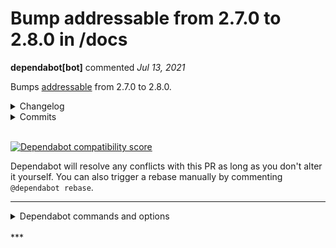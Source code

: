 # Bump addressable from 2.7.0 to 2.8.0 in /docs

**dependabot[bot]** commented *Jul 13, 2021*

Bumps [addressable](https://github.com/sporkmonger/addressable) from 2.7.0 to 2.8.0.
<details>
<summary>Changelog</summary>
<p><em>Sourced from <a href="https://github.com/sporkmonger/addressable/blob/main/CHANGELOG.md">addressable's changelog</a>.</em></p>
<blockquote>
<h1>Addressable 2.8.0</h1>
<ul>
<li>fixes ReDoS vulnerability in Addressable::Template#match</li>
<li>no longer replaces <code>+</code> with spaces in queries for non-http(s) schemes</li>
<li>fixed encoding ipv6 literals</li>
<li>the <code>:compacted</code> flag for <code>normalized_query</code> now dedupes parameters</li>
<li>fix broken <code>escape_component</code> alias</li>
<li>dropping support for Ruby 2.0 and 2.1</li>
<li>adding Ruby 3.0 compatibility for development tasks</li>
<li>drop support for <code>rack-mount</code> and remove Addressable::Template#generate</li>
<li>performance improvements</li>
<li>switch CI/CD to GitHub Actions</li>
</ul>
</blockquote>
</details>
<details>
<summary>Commits</summary>
<ul>
<li><a href="https://github.com/sporkmonger/addressable/commit/6469a232c0f1892809ff66737370c765d574e16c"><code>6469a23</code></a> Updating gemspec again</li>
<li><a href="https://github.com/sporkmonger/addressable/commit/24336385de0261571b3adaad0431459edb420c79"><code>2433638</code></a> Merge branch 'main' of github.com:sporkmonger/addressable into main</li>
<li><a href="https://github.com/sporkmonger/addressable/commit/e9c76b889789c75d7073c17b0ab557635d3f6704"><code>e9c76b8</code></a> Merge pull request <a href="https://github-redirect.dependabot.com/sporkmonger/addressable/issues/378">#378</a> from ashmaroli/flat-map</li>
<li><a href="https://github.com/sporkmonger/addressable/commit/56c5cf7ece9223ff4240e07078cc26d3adbbbd30"><code>56c5cf7</code></a> Update the gemspec</li>
<li><a href="https://github.com/sporkmonger/addressable/commit/c1fed1ca0a44c448e74d761fd44ed94869199807"><code>c1fed1c</code></a> Require a non-vulnerable rake</li>
<li><a href="https://github.com/sporkmonger/addressable/commit/0d8a3127e35886ce9284810a7f2438bff6b43cbc"><code>0d8a312</code></a> Adding note about ReDoS vulnerability</li>
<li><a href="https://github.com/sporkmonger/addressable/commit/89c76130ce255c601f642a018cb5fb5a80e679a7"><code>89c7613</code></a> Merge branch 'template-regexp' into main</li>
<li><a href="https://github.com/sporkmonger/addressable/commit/cf8884f815c96b646c796f707bf768cf6eb65543"><code>cf8884f</code></a> Note about alias fix</li>
<li><a href="https://github.com/sporkmonger/addressable/commit/bb03f7112e8e478240a0f96e1cc7428159b41586"><code>bb03f71</code></a> Merge pull request <a href="https://github-redirect.dependabot.com/sporkmonger/addressable/issues/371">#371</a> from charleystran/add_missing_encode_component_doc_entry</li>
<li><a href="https://github.com/sporkmonger/addressable/commit/6d1d8094a66cbf932ecf69db6850bc9edaf86de0"><code>6d1d809</code></a> Adding note about :compacted normalization</li>
<li>Additional commits viewable in <a href="https://github.com/sporkmonger/addressable/compare/addressable-2.7.0...addressable-2.8.0">compare view</a></li>
</ul>
</details>
<br />


[![Dependabot compatibility score](https://dependabot-badges.githubapp.com/badges/compatibility_score?dependency-name=addressable&package-manager=bundler&previous-version=2.7.0&new-version=2.8.0)](https://docs.github.com/en/github/managing-security-vulnerabilities/about-dependabot-security-updates#about-compatibility-scores)

Dependabot will resolve any conflicts with this PR as long as you don't alter it yourself. You can also trigger a rebase manually by commenting `@dependabot rebase`.

[//]: # (dependabot-automerge-start)
[//]: # (dependabot-automerge-end)

---

<details>
<summary>Dependabot commands and options</summary>
<br />

You can trigger Dependabot actions by commenting on this PR:
- `@dependabot rebase` will rebase this PR
- `@dependabot recreate` will recreate this PR, overwriting any edits that have been made to it
- `@dependabot merge` will merge this PR after your CI passes on it
- `@dependabot squash and merge` will squash and merge this PR after your CI passes on it
- `@dependabot cancel merge` will cancel a previously requested merge and block automerging
- `@dependabot reopen` will reopen this PR if it is closed
- `@dependabot close` will close this PR and stop Dependabot recreating it. You can achieve the same result by closing it manually
- `@dependabot ignore this major version` will close this PR and stop Dependabot creating any more for this major version (unless you reopen the PR or upgrade to it yourself)
- `@dependabot ignore this minor version` will close this PR and stop Dependabot creating any more for this minor version (unless you reopen the PR or upgrade to it yourself)
- `@dependabot ignore this dependency` will close this PR and stop Dependabot creating any more for this dependency (unless you reopen the PR or upgrade to it yourself)
- `@dependabot use these labels` will set the current labels as the default for future PRs for this repo and language
- `@dependabot use these reviewers` will set the current reviewers as the default for future PRs for this repo and language
- `@dependabot use these assignees` will set the current assignees as the default for future PRs for this repo and language
- `@dependabot use this milestone` will set the current milestone as the default for future PRs for this repo and language

You can disable automated security fix PRs for this repo from the [Security Alerts page](https://github.com/gruntwork-io/terragrunt/network/alerts).

</details>
<br />
***


